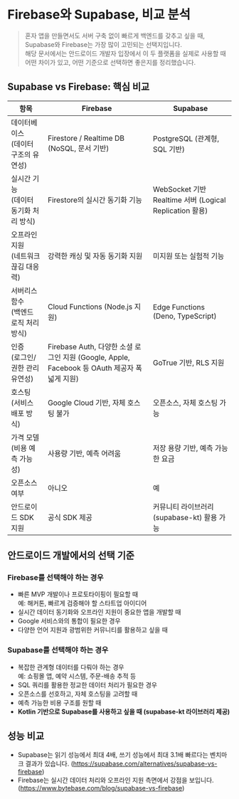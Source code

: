 # Firebase와 Supabase, 비교 분석

> 혼자 앱을 만들면서도 서버 구축 없이 빠르게 백엔드를 갖추고 싶을 때, Supabase와 Firebase는 가장 많이 고민되는 선택지입니다.    
> 해당 문서에서는 안드로이드 개발자 입장에서 이 두 플랫폼을 실제로 사용할 때 어떤 차이가 있고, 어떤 기준으로 선택하면 좋은지를 정리했습니다.  

## Supabase vs Firebase: 핵심 비교

| 항목 | Firebase | Supabase |
|------|----------|----------|
| 데이터베이스<br>(데이터 구조의 유연성) | Firestore / Realtime DB (NoSQL, 문서 기반) | PostgreSQL (관계형, SQL 기반) |
| 실시간 기능<br>(데이터 동기화 처리 방식) | Firestore의 실시간 동기화 기능 | WebSocket 기반 Realtime 서버 (Logical Replication 활용) |
| 오프라인 지원<br>(네트워크 끊김 대응력) | 강력한 캐싱 및 자동 동기화 지원 | 미지원 또는 실험적 기능 |
| 서버리스 함수<br>(백엔드 로직 처리 방식) | Cloud Functions (Node.js 지원) | Edge Functions (Deno, TypeScript) |
| 인증<br>(로그인/권한 관리 유연성) | Firebase Auth, 다양한 소셜 로그인 지원 (Google, Apple, Facebook 등 OAuth 제공자 폭넓게 지원) | GoTrue 기반, RLS 지원 |
| 호스팅<br>(서비스 배포 방식) | Google Cloud 기반, 자체 호스팅 불가 | 오픈소스, 자체 호스팅 가능 |
| 가격 모델<br>(비용 예측 가능성) | 사용량 기반, 예측 어려움 | 저장 용량 기반, 예측 가능한 요금 |
| 오픈소스 여부 | 아니오 | 예 |
| 안드로이드 SDK 지원 | 공식 SDK 제공 | 커뮤니티 라이브러리(supabase-kt) 활용 가능 |

## 안드로이드 개발에서의 선택 기준

### Firebase를 선택해야 하는 경우
- 빠른 MVP 개발이나 프로토타이핑이 필요할 때<br>예: 해커톤, 빠르게 검증해야 할 스타트업 아이디어
- 실시간 데이터 동기화와 오프라인 지원이 중요한 앱을 개발할 때
- Google 서비스와의 통합이 필요한 경우
- 다양한 언어 지원과 광범위한 커뮤니티를 활용하고 싶을 때

### Supabase를 선택해야 하는 경우
- 복잡한 관계형 데이터를 다뤄야 하는 경우<br>예: 쇼핑몰 앱, 예약 시스템, 주문-배송 추적 등
- SQL 쿼리를 활용한 정교한 데이터 처리가 필요한 경우
- 오픈소스를 선호하고, 자체 호스팅을 고려할 때
- 예측 가능한 비용 구조를 원할 때
- **Kotlin 기반으로 Supabase를 사용하고 싶을 때 (supabase-kt 라이브러리 제공)**

## 성능 비교
- Supabase는 읽기 성능에서 최대 4배, 쓰기 성능에서 최대 3.1배 빠르다는 벤치마크 결과가 있습니다. (https://supabase.com/alternatives/supabase-vs-firebase)
- Firebase는 실시간 데이터 처리와 오프라인 지원 측면에서 강점을 보입니다. (https://www.bytebase.com/blog/supabase-vs-firebase)
